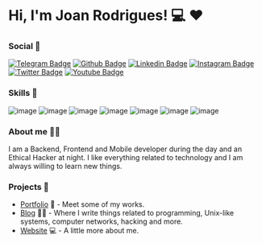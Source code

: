 # Hi, I'm Joan Rodrigues! 💻 ❤️

### Social 💬

[![Telegram Badge](https://img.shields.io/badge/Telegram-2CA5E0?style=for-the-badge&logo=telegram&logoColor=white)](https://telegram.org)
[![Github Badge](https://img.shields.io/badge/GitHub-100000?style=for-the-badge&logo=github&logoColor=white)](https://github.com/joanrodriguesm)
[![Linkedin Badge](https://img.shields.io/badge/LinkedIn-0077B5?style=for-the-badge&logo=linkedin&logoColor=white)](https://www.linkedin.com/in/joanrodrigues/)
[![Instagram Badge](https://img.shields.io/badge/Instagram-E4405F?style=for-the-badge&logo=instagram&logoColor=white)](https://instagram.com/joan.dev)
[![Twitter Badge](https://img.shields.io/badge/Twitter-1DA1F2?style=for-the-badge&logo=twitter&logoColor=white)](https://twitter.com/joanrodriguesm)
[![Youtube Badge](https://img.shields.io/badge/YouTube-FF0000?style=for-the-badge&logo=youtube&logoColor=white)](https://www.youtube.com/channel/UCbeQ6QZT0dUjisENtK6dqBg)


### Skills 🤹

![image](https://img.shields.io/badge/HTML5-E34F26?style=for-the-badge&logo=html5&logoColor=white)
![image](https://img.shields.io/badge/CSS3-1572B6?style=for-the-badge&logo=css3&logoColor=white)
![image](https://img.shields.io/badge/JavaScript-F7DF1E?style=for-the-badge&logo=javascript&logoColor=black)
![image](https://img.shields.io/badge/Bootstrap-563D7C?style=for-the-badge&logo=bootstrap&logoColor=white)
![image](https://img.shields.io/badge/React-20232A?style=for-the-badge&logo=react&logoColor=61DAFB)
![image](https://img.shields.io/badge/Node.js-43853D?style=for-the-badge&logo=node.js&logoColor=white)
![image](https://img.shields.io/badge/React_Native-20232A?style=for-the-badge&logo=react&logoColor=61DAFB)

### About me 🧑‍🦱

I am a Backend, Frontend and Mobile developer during the day and an Ethical Hacker at night. I like everything related to technology and I am always willing to learn new things.

### Projects 💾

- [Portfolio](https://joanrodrigues.com/portifolio) 📱 - Meet some of my works.
- [Blog](https://joanrodrigues.com/blog/) ✍🏼 - Where I write things related to programming, Unix-like systems, computer networks, hacking and more.
- [Website](https://joanrodrigues.com/) 💻 - A little more about me.
